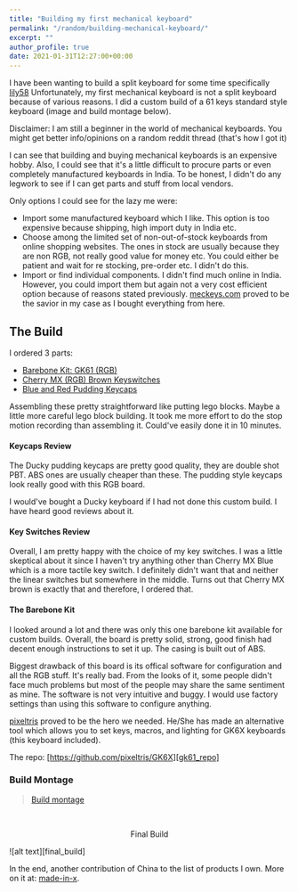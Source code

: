 ```yaml
---
title: "Building my first mechanical keyboard"
permalink: "/random/building-mechanical-keyboard/"
excerpt: ""
author_profile: true
date: 2021-01-31T12:27:00+00:00
---
```


I have been wanting to build a split keyboard for some time specifically
[lily58][lily58] Unfortunately, my first mechanical keyboard is not a split
keyboard because of various reasons. I did a custom build of a 61 keys standard
style keyboard (image and build montage below).

Disclaimer: I am still a beginner in the world of mechanical keyboards. You
might get better info/opinions on a random reddit thread (that's how I got
it)

I can see that building and buying mechanical keyboards is an expensive hobby.
Also, I could see that it's a little difficult to procure parts or even
completely manufactured keyboards in India. To be honest, I didn't do any
legwork to see if I can get parts and stuff from local vendors.

Only options I could see for the lazy me were:
- Import some manufactured keyboard which I like. This option is too expensive
  because shipping, high import duty in India etc.
- Choose among the limited set of non-out-of-stock keyboards from online
  shopping websites. The ones in stock are usually because they are non RGB,
  not really good value for money etc. You could either be patient and wait for
  re stocking, pre-order etc. I didn't do this.
- Import or find individual components. I didn't find much online in India.
  However, you could import them but again not a very cost efficient option
  because of reasons stated previously. [meckeys.com][meckeys] proved to be the
  savior in my case as I bought everything from here.

## The Build

I ordered 3 parts:

- [Barebone Kit: GK61 (RGB)][barebone_kit]
- [Cherry MX (RGB) Brown Keyswitches][keyswitches]
- [Blue and Red Pudding Keycaps][keycaps]

Assembling these pretty straightforward like putting lego blocks. Maybe a little
more careful lego block building. It took me more effort to do the stop motion
recording than assembling it. Could've easily done it in 10 minutes.

#### Keycaps Review

The Ducky pudding keycaps are pretty good quality, they are double shot PBT.
ABS ones are usually cheaper than these. The pudding style keycaps look really
good with this RGB board.

I would've bought a Ducky keyboard if I had not done this custom build. I have
heard good reviews about it.

#### Key Switches Review

Overall, I am pretty happy with the choice of my key switches. I was a little
skeptical about it since I haven't try anything other than Cherry MX Blue which
is a more tactile key switch. I definitely didn't want that and neither the
linear switches but somewhere in the middle. Turns out that Cherry MX brown is
exactly that and therefore, I ordered that.

#### The Barebone Kit

I looked around a lot and there was only this one barebone kit available for
custom builds. Overall, the board is pretty solid, strong, good finish had
decent enough instructions to set it up. The casing is built out of ABS.

Biggest drawback of this board is its offical software for configuration and
all the RGB stuff. It's really bad. From the looks of it, some people didn't
face much problems but most of the people may share the same sentiment as mine.
The software is not very intuitive and buggy. I would use factory settings than
using this software to configure anything.

[pixeltris][pixeltris] proved to be the hero we needed. He/She has made an
alternative tool which allows you to set keys, macros, and lighting for GK6X
keyboards (this keyboard included).

The repo: [https://github.com/pixeltris/GK6X][gk61_repo]


### Build Montage

<blockquote class="imgur-embed-pub" lang="en" data-id="a/zpz6Dl4"  ><a href="//imgur.com/a/zpz6Dl4">Build montage</a></blockquote><script async src="//s.imgur.com/min/embed.js" charset="utf-8"></script>

<br>

<p style="text-align: center">Final Build</p>
![alt text][final_build]

In the end, another contribution of China to the list of products I own. More on it at: [made-in-x][made-in-x].


[final_build]: /assets/images/final_build.jpg
[lily58]: https://github.com/kata0510/Lily58
[barebone_kit]: https://www.meckeys.com/shop/keyboard/60-keyboard/gk61-barebone-kit/
[keycaps]: https://www.meckeys.com/shop/accessories/keyboard-accessories/keycaps/ducky-blue-and-red-pudding-keycaps/
[keyswitches]: https://www.meckeys.com/shop/accessories/keyboard-accessories/key-switches/cherry-mx-rgb-switch/
[meckeys]: https://www.meckeys.com/
[pixeltris]: https://github.com/pixeltris
[gk61_repo]: https://github.com/pixeltris/GK6X
[made-in-x]: https://vipul.xyz/2020/10/made-in-x
